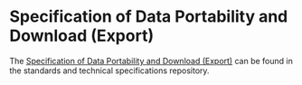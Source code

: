 # Specification of Data Portability and Download (Export)

The [Specification of Data Portability and Download (Export)](https://github.com/eu-digital-identity-wallet/eudi-doc-standards-and-technical-specifications/blob/main/docs/technical-specifications/ts10-data-portability-and-download-(export).md) can be found in the standards and technical specifications repository.

